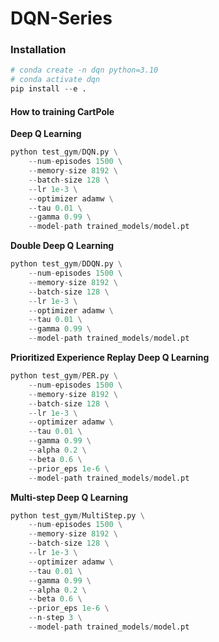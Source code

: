 # DQN-Series

### Installation

```python
# conda create -n dqn python=3.10
# conda activate dqn
pip install --e .
```

#### How to training CartPole

**Deep Q Learning**

```python
python test_gym/DQN.py \
    --num-episodes 1500 \
    --memory-size 8192 \
    --batch-size 128 \
    --lr 1e-3 \
    --optimizer adamw \
    --tau 0.01 \
    --gamma 0.99 \
    --model-path trained_models/model.pt
```

**Double Deep Q Learning**

```python
python test_gym/DDQN.py \
    --num-episodes 1500 \
    --memory-size 8192 \
    --batch-size 128 \
    --lr 1e-3 \
    --optimizer adamw \
    --tau 0.01 \
    --gamma 0.99 \
    --model-path trained_models/model.pt
```

**Prioritized Experience Replay Deep Q Learning**

```python
python test_gym/PER.py \
    --num-episodes 1500 \
    --memory-size 8192 \
    --batch-size 128 \
    --lr 1e-3 \
    --optimizer adamw \
    --tau 0.01 \
    --gamma 0.99 \
    --alpha 0.2 \
    --beta 0.6 \
    --prior_eps 1e-6 \
    --model-path trained_models/model.pt
```

**Multi-step Deep Q Learning**

```python
python test_gym/MultiStep.py \
    --num-episodes 1500 \
    --memory-size 8192 \
    --batch-size 128 \
    --lr 1e-3 \
    --optimizer adamw \
    --tau 0.01 \
    --gamma 0.99 \
    --alpha 0.2 \
    --beta 0.6 \
    --prior_eps 1e-6 \
    --n-step 3 \
    --model-path trained_models/model.pt
```

